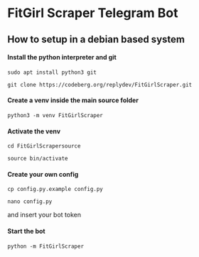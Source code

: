 # FitGirl Scraper Telegram Bot

## How to setup in a debian based system

#### Install the python interpreter and git
`sudo apt install python3 git`

`git clone https://codeberg.org/replydev/FitGirlScraper.git`

#### Create a venv inside the main source folder
`python3 -m venv FitGirlScraper`

#### Activate the venv
`cd FitGirlScrapersource`

`source bin/activate`

#### Create your own config
`cp config.py.example config.py`

`nano config.py`

and insert your bot token

#### Start the bot

`python -m FitGirlScraper`